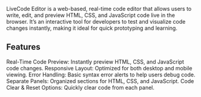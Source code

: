 LiveCode Editor is a web-based, real-time code editor that allows users to write, edit, and preview HTML, CSS, and JavaScript code live in the browser. It’s an interactive tool for developers to test and visualize code changes instantly, making it ideal for quick prototyping and learning.
## Features
Real-Time Code Preview: Instantly preview HTML, CSS, and JavaScript code changes.
Responsive Layout: Optimized for both desktop and mobile viewing.
Error Handling: Basic syntax error alerts to help users debug code.
Separate Panels: Organized sections for HTML, CSS, and JavaScript.
Code Clear & Reset Options: Quickly clear code from each panel.
